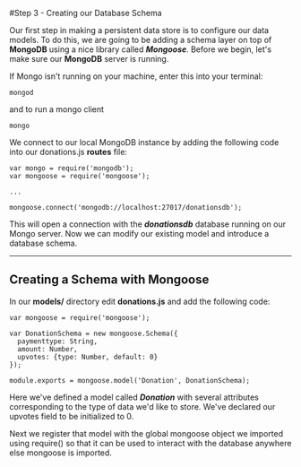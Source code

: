#Step 3 - Creating our Database Schema

Our first step in making a persistent data store is to configure our data models. To do this, we are going to be adding a schema layer on top of **MongoDB** using a nice library called ***Mongoose***. Before we begin, let's make sure our **MongoDB** server is running.

If Mongo isn't running on your machine, enter this into your terminal:

```
mongod
```
and to run a mongo client

```
mongo
```

We connect to our local MongoDB instance by adding the following code into our donations.js **routes** file:

```
var mongo = require('mongodb');
var mongoose = require('mongoose'); 

...

mongoose.connect('mongodb://localhost:27017/donationsdb');
```

This will open a connection with the ***donationsdb*** database running on our Mongo server. Now we can modify our existing model and introduce a database schema.

---
## Creating a Schema with Mongoose

In our **models/** directory edit **donations.js** and add the following code:

```
var mongoose = require('mongoose');

var DonationSchema = new mongoose.Schema({
  paymenttype: String,
  amount: Number,
  upvotes: {type: Number, default: 0}
});

module.exports = mongoose.model('Donation', DonationSchema);
```
Here we've defined a model called ***Donation*** with several attributes corresponding to the type of data we'd like to store. We've declared our upvotes field to be initialized to 0.

Next we register that model with the global mongoose object we imported using require() so that it can be used to interact with the database anywhere else mongoose is imported.


